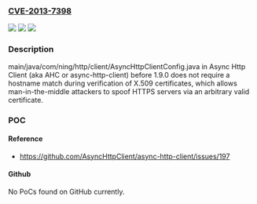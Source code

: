 ### [CVE-2013-7398](https://cve.mitre.org/cgi-bin/cvename.cgi?name=CVE-2013-7398)
![](https://img.shields.io/static/v1?label=Product&message=n%2Fa&color=blue)
![](https://img.shields.io/static/v1?label=Version&message=n%2Fa&color=blue)
![](https://img.shields.io/static/v1?label=Vulnerability&message=n%2Fa&color=brighgreen)

### Description

main/java/com/ning/http/client/AsyncHttpClientConfig.java in Async Http Client (aka AHC or async-http-client) before 1.9.0 does not require a hostname match during verification of X.509 certificates, which allows man-in-the-middle attackers to spoof HTTPS servers via an arbitrary valid certificate.

### POC

#### Reference
- https://github.com/AsyncHttpClient/async-http-client/issues/197

#### Github
No PoCs found on GitHub currently.

